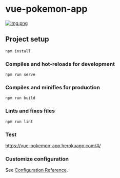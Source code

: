 # vue-pokemon-app

[![img.png](https://i.postimg.cc/wBzHVZrK/img.png)](https://postimg.cc/zyx9Dt5p)

## Project setup
```
npm install
```

### Compiles and hot-reloads for development
```
npm run serve
```

### Compiles and minifies for production
```
npm run build
```

### Lints and fixes files
```
npm run lint
```
### Test
https://vue-pokemon-app.herokuapp.com/#/

### Customize configuration
See [Configuration Reference](https://cli.vuejs.org/config/).

